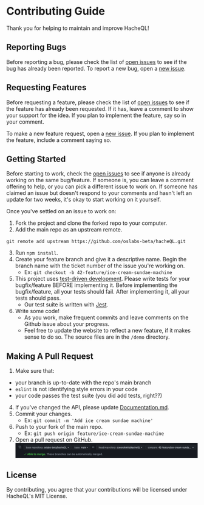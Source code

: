 # Contributing Guide

Thank you for helping to maintain and improve HacheQL!

## Reporting Bugs

Before reporting a bug, please check the list of [open issues](https://github.com/oslabs-beta/hacheQL/issues) to see if the bug has already been reported. To report a new bug, open a [new issue](https://github.com/oslabs-beta/hacheQL/issues/new).

## Requesting Features

Before requesting a feature, please check the list of [open issues](https://github.com/oslabs-beta/hacheQL/issues) to see if the feature has already been requested. If it has, leave a comment to show your support for the idea. If you plan to implement the feature, say so in your comment.

To make a new feature request, open a [new issue](https://github.com/oslabs-beta/hacheQL/issues/new). If you plan to implement the feature, include a comment saying so.

## Getting Started

Before starting to work, check the [open issues](https://github.com/oslabs-beta/hacheQL/issues) to see if anyone is already working on the same bug/feature. If someone is, you can leave a comment offering to help, or you can pick a different issue to work on. If someone has claimed an issue but doesn't respond to your comments and hasn't left an update for two weeks, it's okay to start working on it yourself.

Once you've settled on an issue to work on:

1. Fork the project and clone the forked repo to your computer.
2. Add the main repo as an upstream remote.
```
git remote add upstream https://github.com/oslabs-beta/hacheQL.git
```
3. Run `npm install`.
4. Create your feature branch and give it a descriptive name. Begin the branch name with the ticket number of the issue you're working on.
    - Ex: `git checkout -b 42-feature/ice-cream-sundae-machine`
5. This project uses [test-driven development](https://www.agilealliance.org/glossary/tdd/#q=~(infinite~false~filters~(postType~(~'page~'post~'aa_book~'aa_event_session~'aa_experience_report~'aa_glossary~'aa_research_paper~'aa_video)~tags~(~'tdd))~searchTerm~'~sort~false~sortDirection~'asc~page~1)). Please write tests for your bugfix/feature BEFORE implementing it. Before implementing the bugfix/feature, all your tests should fail. After implementing it, all your tests should pass.
    - Our test suite is written with [Jest](https://jestjs.io/).
6. Write some code!
    - As you work, make frequent commits and leave comments on the Github issue about your progress.
    - Feel free to update the website to reflect a new feature, if it makes sense to do so. The source files are in the `/demo` directory.

## Making A Pull Request

1. Make sure that: 
  - your branch is up-to-date with the repo's main branch
  - `eslint` is not identifying style errors in your code
  - your code passes the test suite (you did add tests, right??)
4. If you've changed the API, please update [Documentation.md](DOCUMENTATION.md).
5. Commit your changes.
    - Ex: `git commit -m 'Add ice cream sundae machine'`
6. Push to your fork of the main repo.
    - Ex: `git push origin feature/ice-cream-sundae-machine`
7. Open a pull request on GitHub.
![](pull-request.png)

## License
By contributing, you agree that your contributions will be licensed under HacheQL's MIT License.
